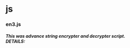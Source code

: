 # js
<h3>en3.js</h3>
<h5>This was advance string encrypter and decrypter script.<br>
DETAILS:<br></h5>
